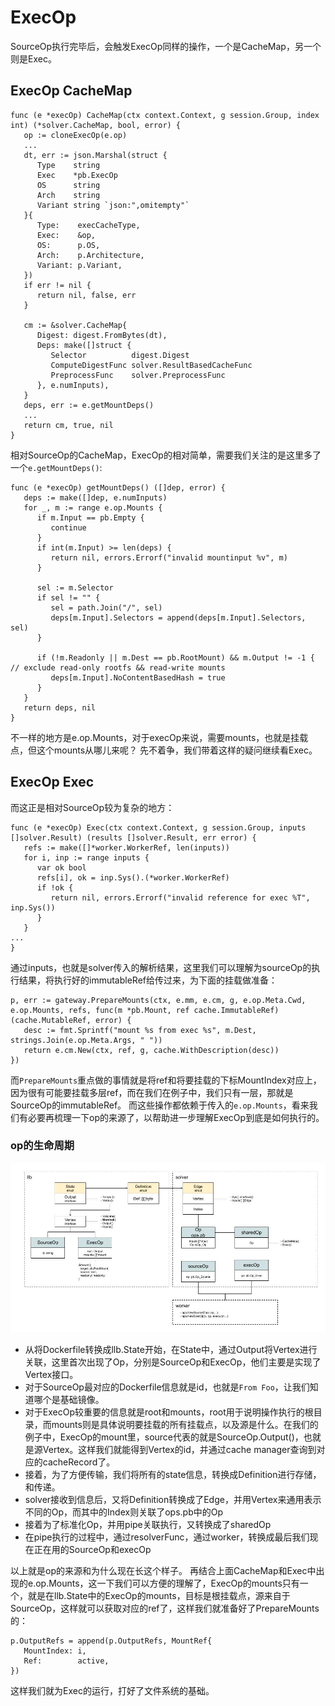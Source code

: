 # ExecOp

SourceOp执行完毕后，会触发ExecOp同样的操作，一个是CacheMap，另一个则是Exec。

## ExecOp CacheMap
```golang
func (e *execOp) CacheMap(ctx context.Context, g session.Group, index int) (*solver.CacheMap, bool, error) {
   op := cloneExecOp(e.op)
   ...
   dt, err := json.Marshal(struct {
      Type    string
      Exec    *pb.ExecOp
      OS      string
      Arch    string
      Variant string `json:",omitempty"`
   }{
      Type:    execCacheType,
      Exec:    &op,
      OS:      p.OS,
      Arch:    p.Architecture,
      Variant: p.Variant,
   })
   if err != nil {
      return nil, false, err
   }

   cm := &solver.CacheMap{
      Digest: digest.FromBytes(dt),
      Deps: make([]struct {
         Selector          digest.Digest
         ComputeDigestFunc solver.ResultBasedCacheFunc
         PreprocessFunc    solver.PreprocessFunc
      }, e.numInputs),
   }
   deps, err := e.getMountDeps()
   ...
   return cm, true, nil
}
```
相对SourceOp的CacheMap，ExecOp的相对简单，需要我们关注的是这里多了一个`e.getMountDeps()`:
```golang
func (e *execOp) getMountDeps() ([]dep, error) {
   deps := make([]dep, e.numInputs)
   for _, m := range e.op.Mounts {
      if m.Input == pb.Empty {
         continue
      }
      if int(m.Input) >= len(deps) {
         return nil, errors.Errorf("invalid mountinput %v", m)
      }

      sel := m.Selector
      if sel != "" {
         sel = path.Join("/", sel)
         deps[m.Input].Selectors = append(deps[m.Input].Selectors, sel)
      }

      if (!m.Readonly || m.Dest == pb.RootMount) && m.Output != -1 { // exclude read-only rootfs && read-write mounts
         deps[m.Input].NoContentBasedHash = true
      }
   }
   return deps, nil
}
```
不一样的地方是e.op.Mounts，对于execOp来说，需要mounts，也就是挂载点，但这个mounts从哪儿来呢？
先不着争，我们带着这样的疑问继续看Exec。

## ExecOp Exec
而这正是相对SourceOp较为复杂的地方：
```golang
func (e *execOp) Exec(ctx context.Context, g session.Group, inputs []solver.Result) (results []solver.Result, err error) {
   refs := make([]*worker.WorkerRef, len(inputs))
   for i, inp := range inputs {
      var ok bool
      refs[i], ok = inp.Sys().(*worker.WorkerRef)
      if !ok {
         return nil, errors.Errorf("invalid reference for exec %T", inp.Sys())
      }
   }
...
}
```
通过inputs，也就是solver传入的解析结果，这里我们可以理解为sourceOp的执行结果，将执行好的immutableRef给传过来，为下面的挂载做准备：
```golang
p, err := gateway.PrepareMounts(ctx, e.mm, e.cm, g, e.op.Meta.Cwd, e.op.Mounts, refs, func(m *pb.Mount, ref cache.ImmutableRef) (cache.MutableRef, error) {
   desc := fmt.Sprintf("mount %s from exec %s", m.Dest, strings.Join(e.op.Meta.Args, " "))
   return e.cm.New(ctx, ref, g, cache.WithDescription(desc))
})
```
而`PrepareMounts`重点做的事情就是将ref和将要挂载的下标MountIndex对应上，因为很有可能要挂载多层ref，而在我们在例子中，我们只有一层，那就是SourceOp的immutableRef。
而这些操作都依赖于传入的`e.op.Mounts`，看来我们有必要再梳理一下op的来源了，以帮助进一步理解ExecOp到底是如何执行的。

### op的生命周期

![Operation - op lifecycle.jpg](./img/OperationOPLifecycle.jpg)

* 从将Dockerfile转换成llb.State开始，在State中，通过Output将Vertex进行关联，这里首次出现了Op，分别是SourceOp和ExecOp，他们主要是实现了Vertex接口。
* 对于SourceOp最对应的Dockerfile信息就是id，也就是`From Foo`，让我们知道哪个是基础镜像。
* 对于ExecOp较重要的信息就是root和mounts，root用于说明操作执行的根目录，而mounts则是具体说明要挂载的所有挂载点，以及源是什么。在我们的例子中，ExecOp的mount里，source代表的就是SourceOp.Output()，也就是源Vertex。这样我们就能得到Vertex的id，并通过cache manager查询到对应的cacheRecord了。
* 接着，为了方便传输，我们将所有的state信息，转换成Definition进行存储，和传递。
* solver接收到信息后，又将Definition转换成了Edge，并用Vertex来通用表示不同的Op，而其中的Index则关联了ops.pb中的Op
* 接着为了标准化Op，并用pipe关联执行，又转换成了sharedOp
* 在pipe执行的过程中，通过resolverFunc，通过worker，转换成最后我们现在正在用的SourceOp和execOp

以上就是op的来源和为什么现在长这个样子。
再结合上面CacheMap和Exec中出现的e.op.Mounts，这一下我们可以方便的理解了，ExecOp的mounts只有一个，就是在llb.State中的ExecOp的mounts，目标是根挂载点，源来自于SourceOp，这样就可以获取对应的ref了，这样我们就准备好了PrepareMounts的：
```golang
p.OutputRefs = append(p.OutputRefs, MountRef{
   MountIndex: i,
   Ref:        active,
})
```
这样我们就为Exec的运行，打好了文件系统的基础。
